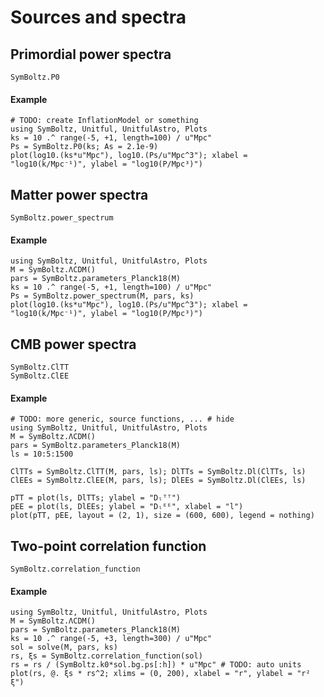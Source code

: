 # Sources and spectra

## Primordial power spectra

```@docs
SymBoltz.P0
```

#### Example

```@example
# TODO: create InflationModel or something
using SymBoltz, Unitful, UnitfulAstro, Plots
ks = 10 .^ range(-5, +1, length=100) / u"Mpc"
Ps = SymBoltz.P0(ks; As = 2.1e-9)
plot(log10.(ks*u"Mpc"), log10.(Ps/u"Mpc^3"); xlabel = "log10(k/Mpc⁻¹)", ylabel = "log10(P/Mpc³)")
```

## Matter power spectra

```@docs
SymBoltz.power_spectrum
```

#### Example

```@example
using SymBoltz, Unitful, UnitfulAstro, Plots
M = SymBoltz.ΛCDM()
pars = SymBoltz.parameters_Planck18(M)
ks = 10 .^ range(-5, +1, length=100) / u"Mpc"
Ps = SymBoltz.power_spectrum(M, pars, ks)
plot(log10.(ks*u"Mpc"), log10.(Ps/u"Mpc^3"); xlabel = "log10(k/Mpc⁻¹)", ylabel = "log10(P/Mpc³)")
```

## CMB power spectra

```@docs
SymBoltz.ClTT
SymBoltz.ClEE
```

#### Example

```@example
# TODO: more generic, source functions, ... # hide
using SymBoltz, Unitful, UnitfulAstro, Plots
M = SymBoltz.ΛCDM()
pars = SymBoltz.parameters_Planck18(M)
ls = 10:5:1500

ClTTs = SymBoltz.ClTT(M, pars, ls); DlTTs = SymBoltz.Dl(ClTTs, ls)
ClEEs = SymBoltz.ClEE(M, pars, ls); DlEEs = SymBoltz.Dl(ClEEs, ls)

pTT = plot(ls, DlTTs; ylabel = "Dₗᵀᵀ")
pEE = plot(ls, DlEEs; ylabel = "Dₗᴱᴱ", xlabel = "l")
plot(pTT, pEE, layout = (2, 1), size = (600, 600), legend = nothing)
```

## Two-point correlation function

```@docs
SymBoltz.correlation_function
```

#### Example

```@example
using SymBoltz, Unitful, UnitfulAstro, Plots
M = SymBoltz.ΛCDM()
pars = SymBoltz.parameters_Planck18(M)
ks = 10 .^ range(-5, +3, length=300) / u"Mpc"
sol = solve(M, pars, ks)
rs, ξs = SymBoltz.correlation_function(sol)
rs = rs / (SymBoltz.k0*sol.bg.ps[:h]) * u"Mpc" # TODO: auto units
plot(rs, @. ξs * rs^2; xlims = (0, 200), xlabel = "r", ylabel = "r² ξ")
```
